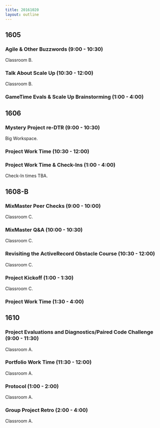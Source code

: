 ```yaml
---
title: 20161020
layout: outline
---
```



## 1605

### Agile & Other Buzzwords (9:00 - 10:30)

Classroom B.

### Talk About Scale Up (10:30 - 12:00)

Classroom B.

### GameTime Evals & Scale Up Brainstorming (1:00 - 4:00)


## 1606

### Mystery Project re-DTR (9:00 - 10:30)

Big Workspace.

### Project Work Time (10:30 - 12:00)

### Project Work Time & Check-Ins (1:00 - 4:00)

Check-In times TBA.


## 1608-B

### MixMaster Peer Checks (9:00 - 10:00)

Classroom C.

### MixMaster Q&A (10:00 - 10:30)

Classroom C.

### Revisiting the ActiveRecord Obstacle Course (10:30 - 12:00)

Classroom C.

### Project Kickoff (1:00 - 1:30)

Classroom C.

### Project Work Time (1:30 - 4:00)


## 1610

### Project Evaluations and Diagnostics/Paired Code Challenge (9:00 - 11:30)

Classroom A.

### Portfolio Work Time (11:30 - 12:00)

Classroom A.

### Protocol (1:00 - 2:00)

Classroom A.

### Group Project Retro (2:00 - 4:00)

Classroom A.


